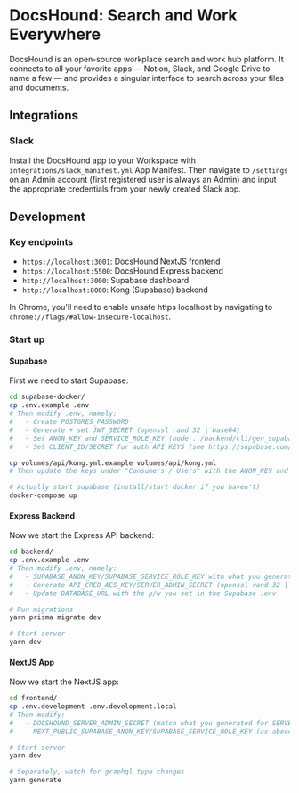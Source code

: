 # DocsHound: Search and Work Everywhere

DocsHound is an open-source workplace search and work hub platform. It connects to all your favorite apps — Notion, Slack, and Google Drive to name a few — and provides a singular interface to search across your files and documents.

## Integrations

### Slack

Install the DocsHound app to your Workspace with `integrations/slack_manifest.yml` App Manifest. Then navigate to `/settings` on an Admin account (first registered user is always an Admin) and input the appropriate credentials from your newly created Slack app.

## Development

### Key endpoints

- `https://localhost:3001`: DocsHound NextJS frontend
- `https://localhost:5500`: DocsHound Express backend
- `http://localhost:3000`: Supabase dashboard
- `http://localhost:8000`: Kong (Supabase) backend

In Chrome, you'll need to enable unsafe https localhost by navigating to `chrome://flags/#allow-insecure-localhost`.

### Start up

#### Supabase

First we need to start Supabase:

```sh
cd supabase-docker/
cp .env.example .env
# Then modify .env, namely:
#   - Create POSTGRES_PASSWORD
#   - Generate + set JWT_SECRET (openssl rand 32 | base64)
#   - Set ANON_KEY and SERVICE_ROLE_KEY (node ../backend/cli/gen_supabase_keys.js <JWT SECRET>)
#   - Set CLIENT_ID/SECRET for auth API KEYS (see https://supabase.com/docs/guides/auth/auth-google)

cp volumes/api/kong.yml.example volumes/api/kong.yml
# Then update the keys under "Consumers / Users" with the ANON_KEY and SERVICE_ROLE_KEY

# Actually start supabase (install/start docker if you haven't)
docker-compose up
```

#### Express Backend

Now we start the Express API backend:

```sh
cd backend/
cp .env.example .env
# Then modify .env, namely:
#   - SUPABASE_ANON_KEY/SUPABASE_SERVICE_ROLE_KEY with what you generated above
#   - Generate API_CRED_AES_KEY/SERVER_ADMIN_SECRET (openssl rand 32 | base64)
#   - Update DATABASE_URL with the p/w you set in the Supabase .env

# Run migrations
yarn prisma migrate dev

# Start server
yarn dev
```

#### NextJS App

Now we start the NextJS app:

```sh
cd frontend/
cp .env.development .env.development.local
# Then modify:
#   - DOCSHOUND_SERVER_ADMIN_SECRET (match what you generated for SERVER_ADMIN_SECRET)
#   - NEXT_PUBLIC_SUPABASE_ANON_KEY/SUPABASE_SERVICE_ROLE_KEY (as above)

# Start server
yarn dev

# Separately, watch for graphql type changes
yarn generate
```
